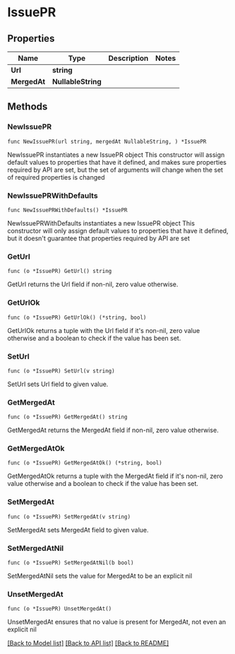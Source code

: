 # IssuePR

## Properties

Name | Type | Description | Notes
------------ | ------------- | ------------- | -------------
**Url** | **string** |  | 
**MergedAt** | **NullableString** |  | 

## Methods

### NewIssuePR

`func NewIssuePR(url string, mergedAt NullableString, ) *IssuePR`

NewIssuePR instantiates a new IssuePR object
This constructor will assign default values to properties that have it defined,
and makes sure properties required by API are set, but the set of arguments
will change when the set of required properties is changed

### NewIssuePRWithDefaults

`func NewIssuePRWithDefaults() *IssuePR`

NewIssuePRWithDefaults instantiates a new IssuePR object
This constructor will only assign default values to properties that have it defined,
but it doesn't guarantee that properties required by API are set

### GetUrl

`func (o *IssuePR) GetUrl() string`

GetUrl returns the Url field if non-nil, zero value otherwise.

### GetUrlOk

`func (o *IssuePR) GetUrlOk() (*string, bool)`

GetUrlOk returns a tuple with the Url field if it's non-nil, zero value otherwise
and a boolean to check if the value has been set.

### SetUrl

`func (o *IssuePR) SetUrl(v string)`

SetUrl sets Url field to given value.


### GetMergedAt

`func (o *IssuePR) GetMergedAt() string`

GetMergedAt returns the MergedAt field if non-nil, zero value otherwise.

### GetMergedAtOk

`func (o *IssuePR) GetMergedAtOk() (*string, bool)`

GetMergedAtOk returns a tuple with the MergedAt field if it's non-nil, zero value otherwise
and a boolean to check if the value has been set.

### SetMergedAt

`func (o *IssuePR) SetMergedAt(v string)`

SetMergedAt sets MergedAt field to given value.


### SetMergedAtNil

`func (o *IssuePR) SetMergedAtNil(b bool)`

 SetMergedAtNil sets the value for MergedAt to be an explicit nil

### UnsetMergedAt
`func (o *IssuePR) UnsetMergedAt()`

UnsetMergedAt ensures that no value is present for MergedAt, not even an explicit nil

[[Back to Model list]](../README.md#documentation-for-models) [[Back to API list]](../README.md#documentation-for-api-endpoints) [[Back to README]](../README.md)


